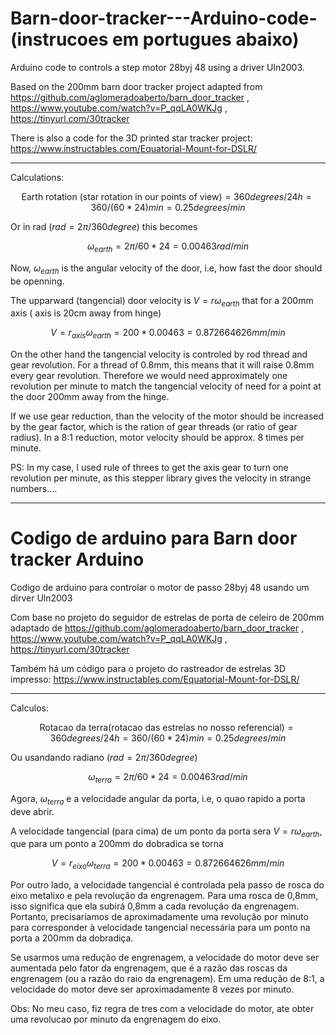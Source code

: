 # Barn-door-tracker---Arduino-code-  (instrucoes em portugues abaixo)
Arduino code to controls a step motor 28byj 48 using a driver Uln2003. 

Based on the 200mm barn door tracker project adapted from  
https://github.com/aglomeradoaberto/barn_door_tracker , https://www.youtube.com/watch?v=P_qqLA0WKJg , https://tinyurl.com/30tracker

There is also a code for the 3D printed star tracker project:  
https://www.instructables.com/Equatorial-Mount-for-DSLR/


___

Calculations:

$$ \text{Earth rotation (star rotation in our points of view)} = 360 degrees / 24 h   = 360 / (60*24) min = 0.25 degrees/min  $$

Or in rad ($rad = 2\pi/360 degree$) this becomes 

$$ \omega_{earth} = 2 \pi / 60*24 = 0.00463 rad /min $$

Now, $\omega_{earth}$ is the angular velocity of the door, i.e, how fast the door should be openning. 

The upparward (tangencial) door velocity is $V = r \omega_{earth}$ that for a 200mm axis ( axis is 20cm away from hinge)

$$ V = r_{axis} \omega_{earth} = 200*0.00463 = 0.872664626 mm/min $$

On the other hand the tangencial velocity is controled by rod thread and gear revolution. For a thread of 0.8mm, this means that it will raise 0.8mm every gear revolution.
Therefore we would need approximately one revolution per minute to match the tangencial velocity of need for a point at the door 200mm away from the hinge.

If we use gear reduction, than the velocity of the motor should be increased by the gear factor, which is the ration of gear threads (or ratio of gear radius).
In a  8:1 reduction, motor velocity should be approx. 8 times per minute.

PS: In my case, I used rule of threes to get the axis gear to turn one revolution per minute, as this stepper library gives the velocity in strange numbers....

---
# Codigo de arduino para Barn door tracker Arduino
Codigo de arduino para controlar o motor de passo 28byj 48 usando um dirver Uln2003

Com base no projeto do seguidor de estrelas de porta de celeiro de 200mm adaptado de
https://github.com/aglomeradoaberto/barn_door_tracker , https://www.youtube.com/watch?v=P_qqLA0WKJg , https://tinyurl.com/30tracker

Também há um código para o projeto do rastreador de estrelas 3D impresso:
https://www.instructables.com/Equatorial-Mount-for-DSLR/


___

Calculos:

$$ \text{Rotacao da terra(rotacao das estrelas no nosso referencial)} = 360 degrees / 24 h   = 360 / (60*24) min = 0.25 degrees/min  $$

Ou usandando radiano ($rad = 2\pi/360 degree$) 

$$ \omega_{terra} = 2 \pi / 60*24 = 0.00463 rad /min $$

Agora, $\omega_{terra}$ e a velocidade angular da porta, i.e, o quao rapido a porta deve abrir. 

A velocidade tangencial (para cima) de um ponto da porta sera $V = r \omega_{earth}$, que para um ponto a 200mm do dobradica se torna

$$ V = r_{eixo} \omega_{terra} = 200*0.00463 = 0.872664626 mm/min $$

Por outro lado, a velocidade tangencial é controlada pela passo de rosca do eixo metalixo e pela revolução da engrenagem. Para uma rosca de 0,8mm, isso significa que ela subirá 0,8mm a cada revolução da engrenagem.
Portanto, precisaríamos de aproximadamente uma revolução por minuto para corresponder à velocidade tangencial necessária para um ponto na porta a 200mm da dobradiça.

Se usarmos uma redução de engrenagem, a velocidade do motor deve ser aumentada pelo fator da engrenagem, que é a razão das roscas da engrenagem (ou a razão do raio da engrenagem).
Em uma redução de 8:1, a velocidade do motor deve ser aproximadamente 8 vezes por minuto.

Obs: No meu caso, fiz regra de tres com a velocidade do motor, ate obter uma revolucao por minuto da engrenagem do eixo.









  
